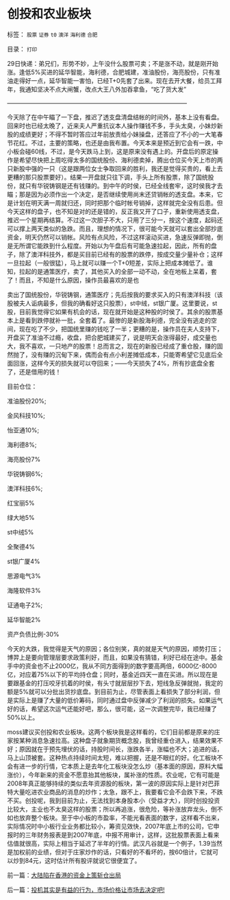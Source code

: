 # 创投和农业板块

标签： `股票` `证券` `t0` `澳洋` `海利德` `合肥` 

目录： `打印`

29日快递：弟兄们，形势不妙，上午没什么股票可卖；不是涨不动，就是刚开始涨。逢低5%买进的延华智能，海利德，合肥城建，准油股份，海亮股份，只有准油走得好一点，延华智能一害怕，已经T+0先套了出来。现在去开大餐，给员工拜年，我通知坚决不点大闸蟹，改点大王八外加吞拿鱼，“吃了货大发”



——————————————————————————————

今天除了在中午瞄了一下盘，推迟了透支盘清盘结帐的时间外，基本上没有看盘。回来时也已经太晚了，近来夫人严重抗议本人操作赚钱不多，手头太臭，小妹炒新股的成绩更好；不得不暂时答应过年前放责给小妹操盘，还答应了不小的一大笔春节花红。不过，主要的策略，也还是由我布置。今天本来是预近到它会有一跌，中小板会碰60线，不过，是今天跌马上到，这是原来没有遇上的。开盘后的原定操作是希望尽快把上周吃得太多的国统股份、海利德卖掉，腾出仓位买今天上市的两只新股中强的一只（这是跟两位女士争取回来的胜利，我还是觉得买贵的，看上去更糟的那只股票要好）。结果一开盘就只往下调，手头上所有股票，除了国统股份，就只有华锐铸钢是还有钱赚的。到中午的时侯，已经全线套牢，这时侯我才去瞄；那是因为必须作出一个决定，是否继续使用尚末还贷销帐的透支盘。本来，它是计划在明天满一周就归还，同时把那个临时帐号销掉，这样就完全没有后患。但今天这样的盘子，也不知是对的还是错的，反正我又开了口子，重新使用透支盘，推迟一个星期再结算。不过这一次胆子不大，只用了三分一，按这个速度，起码还可以撑上两天类似的急跌。而且，理想的情况下，很可能今天就可以套出全部抄底资金，明天仍然可以销帐。风险有点风险，不过这样滚动买进，急速反弹即抛，倒是无所谓它能跌到什么程度。开始以为午盘后有可能急速拉起，因此，所有的盘子，除了澳洋科技外，都是买目前已经有的股票的跌停，按成交量少量补仓；这样一旦拉起（一般很猛），马上就可以赚一个T+0短差，实际上把成本摊低了。谁知，拉起的是通策医疗，卖了，其他买入的全部一动不动，全在地板上呆着，套了！而且，不知是什么原因，操作员最喜欢的是也



卖出了国统股份，华锐铸钢，通策医疗；先后按我的要求买入的只有澳洋科技（该股被夫人诟病最多，但我的确看好这只股票），st中绒，st银广厦。这里要说，st股，目前我觉得它如果有机会的话，现在就开始是这种股的时侯了。其余的股票基本上是看到跌停就补一批，全套着了。最惨的是新股海利德，完全没有逃走的空间，现在吃了不少，把国统里赚的钱吃了一半；更糟的是，操作员在夫人支持下，开盘买了准油不过瘾，收盘，把合肥城建买了，说是明天会涨得最好，成交量也大，我不喜欢，一只地产的股票！总而言之，现在的新股已经成了重仓股，赚的固然抛了，没有赚的沉甸下来，偶而会有点小利差摊低成本，只能寄希望它见底后全面回涨，这样今天的损失就可以夺回来；——今天损失了4%，所有抄底盘全套了，还是借用的钱！



目前仓位：

准油股份20%;

金风科技10%;

怡亚通10%;

海利德8%;

海亮股份7%

华锐铸钢6%;

澳洋科技6%;

红宝丽5%

绿大地5%

st中绒5%

全聚德4%

st银广厦4%

思源电气3%

海隆软件3%

证通电子2%;

延华智能2%

资产负债比例-30%



今天的大跌，我觉得是天气的原因；各位别笑，真的就是天气的原因，顺势打压；博羿上是要向管理层要求政策利好，而且，如果没有猜错，利好已经在途中。基金手中的资金也不止2000亿，我从不同方面得到的数字要高两倍，6000亿-8000亿，对应着75%以下的平均持仓盘；同时，基金近四天一直在买进。所以现在是要跟基金的打压咬牙抗着的时侯，有头寸就层层抄下去，短线急反弹就抛，我定的额是5%就可以分批出货抄底盘。到目前为止，尽管表面上看损失了部分利润，但是实际上是赚了大量的低价筹码，同时通过盘中反弹减少了利润的损失。如果运气好的话，希望这次运气还能好吧，那么，很可能，这一次调整完毕，我已经赚了50%以上。



moss建议买创投和农业板块。这两个板块我是这样看的，它们目前都是原来的庄家按某种消息急速拉高。这种盘子就象期货概念股，我曾经重仓进入，结果效果不好；原因就在于预先埋伏的话，持股时间长，涨跌各半，涨幅也不大；追进的话，马上山顶被套。这种热点持续时间太短，难以把握，还是不眼红的好。化工板块不会有进一步的行情，它本质上是去年化工板块没怎么炒（基本面的原因，原料大幅涨价），今年新来的资金不愿意抬其他板块，属补涨的性质。农业呢，它有可能是2008年真正能够持续的类似去年资源股的板块，第一波的原因实际上是针对巴菲特大量吃进农业商品的消息的炒作；太急，跟不上，我要看它会不会跌下来，不跌不买。创投呢，我到目前为止，无法找到本身股本小（受益才大），同时创投投资比较大，主业也不太臭这样的股票；所以再追涨，很危险，等补涨放弃龙头，倒不如也放弃整个板块。至于中小板的市盈率，不能光看表面的数字，这样看不出来，实际情况时中小板行业业务都比较小，筹资见效快，2007年底上市的公司，它申报时的三年财务报表是到2007年底，中报不用审计，这样，这批股票表面上看来估值就很高，实际上相当于延迟了半年的行情。武汉凡谷就是一个例子，1.39当然是加权前的业绩，但对于庄家炒作的话，只看好的不看坏的，按60倍计，它就可以炒到84元，这时估计所有股评就说它很便宜了。

前一篇：[大陆陷在香港的资金上策斩仓出局](../../../2008/1/26/大陆陷在香港的资金上策斩仓出局.md)

后一篇：[投机其实是有益的行为，市场价格让市场去决定吧!](../../../2008/1/29/投机其实是有益的行为，市场价格让市场去决定吧!.md)